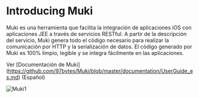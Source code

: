 Introducing Muki
================

Muki es una herramienta que facilita la integración de aplicaciones iOS con aplicaciones JEE a través de servicios RESTful. A partir de la descripción del servicio, Muki genera todo el código necesario para realizar la comunicación por HTTP y la serialización de datos. El código generado por Muki es 100% limpio, legible y se integra fácilmente en las aplicaciones.

Ver [Documentación de Muki] (https://github.com/97bytes/Muki/blob/master/documentation/UserGuide_es.md) (Español)

![Muki1](https://raw.github.com/97bytes/Muki/master/documentation/Muki1_es.png)

